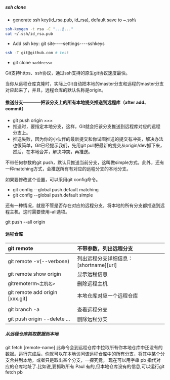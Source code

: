 ##### ssh clone
- generate ssh key(id_rsa.pub, id_rsa), default save to ~\.ssh\
```bash
ssh-keygen -t rsa -C "...@..."
cat ~/.ssh/id_rsa.pub
```
- Add ssh key: git site----settings----sshkeys
```bash
ssh -T git@github.com # test
```
- git clone `<address>`

Git支持https、ssh协议，通过ssh支持的原生git协议速度最快。

当你从远程仓库克隆时，实际上Git自动把本地的master分支和远程的master分支对应起来了，并且，远程仓库的默认名称是origin。

#### 推送分支————把该分支上的所有本地提交推送到远程库（after add、commit）
- git push origin ×××
- 推送时，要指定本地分支，这样，Git就会把该分支推送到远程库对应的远程分支上。
- 推送失败，因为你的小伙伴的最新提交和你试图推送的提交有冲突，解决办法也很简单，Git已经提示我们，先用git pull把最新的提交从origin/dev抓下来，然后，在本地合并，解决冲突，再推送。

不带任何参数的git push，默认只推送当前分支，这叫做simple方式。此外，还有一种matching方式，会推送所有有对应的远程分支的本地分支。

如果要修改这个设置，可以采用git config命令。

- git config --global push.default matching
- git config --global push.default simple

还有一种情况，就是不管是否存在对应的远程分支，将本地的所有分支都推送到远程主机，这时需要使用–all选项。

git push --all origin


#### 远程仓库

|git remote                     |不带参数，列出远程分支                |
|:------------------------------|:--------------------------|
|git remote -v(--verbose)       |列出远程分支详细信息：[shortname][url]|
|git remote show origin         |显示远程信息                     |
|gitremoterm`<主机名>`             |删除远程主机                     |
|git remote add origin [xxx.git]|本地仓库对应一个远程仓库               |
|                               |                           |
|git branch -a                  |查看远程分支                     |
|git push origin --delete ...   |删除远程分支                     |


##### 从远程仓库抓取数据到本地
git fetch [remote-name]
此命令会到远程仓库中拉取所有你本地仓库中还没有的数据。运行完成后，你就可以在本地访问该远程仓库中的所有分支，将其中某个分支合并到本地，或者只是取出某个分支，一探究竟。
现在可以用字串 pb 指代对应的仓库地址了.比如说,要抓取所有 Paul 有的,但本地仓库没有的信息,可以运行git fetch pb
